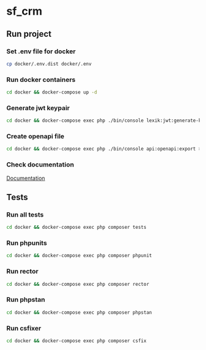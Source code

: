 # sf_crm

## Run project

### Set .env file for docker

```sh
cp docker/.env.dist docker/.env
```

### Run docker containers

```sh
cd docker && docker-compose up -d
```

### Generate jwt keypair

```sh
cd docker && docker-compose exec php ./bin/console lexik:jwt:generate-keypair
```

### Create openapi file

```sh
cd docker && docker-compose exec php ./bin/console api:openapi:export >> open_api.json && mv open_api.json ../open_api.json
```

### Check documentation

[Documentation](open_api.json)

## Tests

### Run all tests

```sh
cd docker && docker-compose exec php composer tests
```

### Run phpunits

```sh
cd docker && docker-compose exec php composer phpunit
```

### Run rector

```sh
cd docker && docker-compose exec php composer rector
```

### Run phpstan

```sh
cd docker && docker-compose exec php composer phpstan
```

### Run csfixer

```sh
cd docker && docker-compose exec php composer csfix
```
